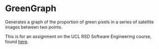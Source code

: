 # GreenGraph
Generates a graph of the proportion of green pixels in a series of satellite images between two points.

This is for an assignment on the UCL RSD Software Engineering course, found [here](http://development.rc.ucl.ac.uk/training/engineering/).
